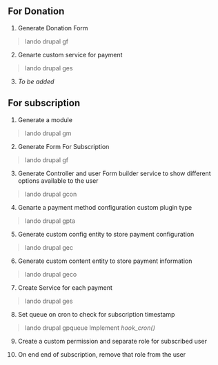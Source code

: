 ## For Donation
1. Generate Donation Form
> lando drupal gf

2. Genarte custom service for payment
> lando drupal ges

3. _To be added_


## For subscription
1. Generate a module
> lando drupal gm

2. Generate Form For Subscription
> lando drupal gf

3. Generate Controller and user Form builder service to show different options
available to the user
> lando drupal gcon

4. Genarte a payment method configuration custom plugin type
> lando drupal gpta

5. Generate custom config entity to store payment configuration
> lando drupal gec

6. Generate custom content entity to store payment information
> lando drupal geco

7. Create Service for each payment
> lando drupal ges

8. Set queue on cron to check for subscription timestamp
> lando drupal gpqueue
> Implement _hook_cron()_

9. Create a custom permission and separate role for subscribed user

10. On end end of subscription, remove that role from the user
